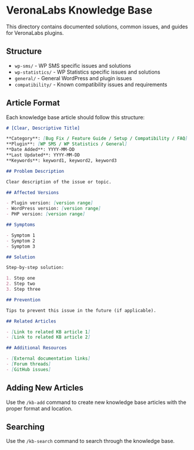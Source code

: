 # VeronaLabs Knowledge Base

This directory contains documented solutions, common issues, and guides for VeronaLabs plugins.

## Structure

- `wp-sms/` - WP SMS specific issues and solutions
- `wp-statistics/` - WP Statistics specific issues and solutions
- `general/` - General WordPress and plugin issues
- `compatibility/` - Known compatibility issues and requirements

## Article Format

Each knowledge base article should follow this structure:

```markdown
# [Clear, Descriptive Title]

**Category**: [Bug Fix / Feature Guide / Setup / Compatibility / FAQ]
**Plugin**: [WP SMS / WP Statistics / General]
**Date Added**: YYYY-MM-DD
**Last Updated**: YYYY-MM-DD
**Keywords**: keyword1, keyword2, keyword3

## Problem Description

Clear description of the issue or topic.

## Affected Versions

- Plugin version: [version range]
- WordPress version: [version range]
- PHP version: [version range]

## Symptoms

- Symptom 1
- Symptom 2
- Symptom 3

## Solution

Step-by-step solution:

1. Step one
2. Step two
3. Step three

## Prevention

Tips to prevent this issue in the future (if applicable).

## Related Articles

- [Link to related KB article 1]
- [Link to related KB article 2]

## Additional Resources

- [External documentation links]
- [Forum threads]
- [GitHub issues]
```

## Adding New Articles

Use the `/kb-add` command to create new knowledge base articles with the proper format and location.

## Searching

Use the `/kb-search` command to search through the knowledge base.
